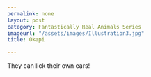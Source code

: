 ```yaml
---
permalink: none
layout: post
category: Fantastically Real Animals Series
imageurl: "/assets/images/Illustration3.jpg"
title: Okapi

---
```


They can lick their own ears!
